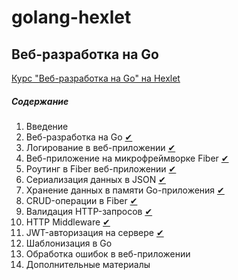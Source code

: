 # golang-hexlet

## Веб-разработка на Go

[Курс "Веб-разработка на Go" на Hexlet](https://ru.hexlet.io/courses/go-web-development)

##### Содержание

1. Введение
2. Веб-разработка на Go [✔](go-web-development/2/)
3. Логирование в веб-приложении [✔](go-web-development/3/)
4. Веб-приложение на микрофреймворке Fiber [✔](go-web-development/4/)
5. Роутинг в Fiber веб-приложении [✔](go-web-development/5/)
6. Сериализация данных в JSON [✔](go-web-development/6/)
7. Хранение данных в памяти Go-приложения [✔](go-web-development/7/)
8. CRUD-операции в Fiber [✔](go-web-development/8/)
9. Валидация HTTP-запросов [✔](go-web-development/9/)
10. HTTP Middleware [✔](go-web-development/10/)
11. JWT-авторизация на сервере [✔](go-web-development/11/)
12. Шаблонизация в Go
13. Обработка ошибок в веб-приложении
14. Дополнительные материалы
